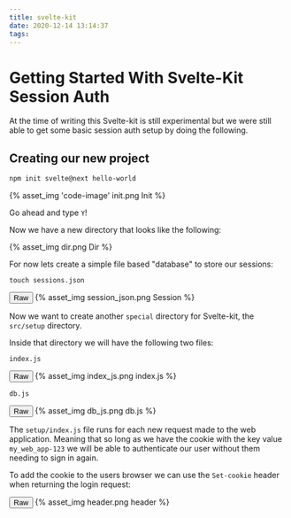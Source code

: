 ```yaml
---
title: svelte-kit
date: 2020-12-14 13:14:37
tags:
---
```


# Getting Started With Svelte-Kit Session Auth

At the time of writing this Svelte-kit is still experimental but we were still able to get some
basic session auth setup by doing the following.

## Creating our new project
```bash
npm init svelte@next hello-world
```

{% asset_img 'code-image' init.png Init %}

Go ahead and type `Y`!

Now we have a new directory that looks like the following:

{% asset_img dir.png Dir %}

For now lets create a simple file based "database" to store our sessions:

`touch sessions.json`

<div class="code-class">
  <button class="code-toggle">Raw</button>
  {% asset_img session_json.png Session %}
  <p class="code-snippet"></p>
</div>

Now we want to create another `special` directory for Svelte-kit, the `src/setup` directory.

Inside that directory we will have the following two files:

`index.js`

<div class="code-class">
  <button class="code-toggle">Raw</button>
  {% asset_img index_js.png index.js %}
  <p class="code-snippet"></p>
</div>

`db.js`

<div class="code-class">
  <button class="code-toggle">Raw</button>
  {% asset_img db_js.png db.js %}
  <p class="code-snippet"></p>
</div>

The `setup/index.js` file runs for each new request made to the web application.
Meaning that so long as we have the cookie with the key value `my_web_app-123` we will be able
to authenticate our user without them needing to sign in again.

To add the cookie to the users browser we can use the `Set-cookie` header when returning
the login request:

<div class="code-class">
  <button class="code-toggle">Raw</button>
  {% asset_img header.png header %}
  <p class="code-snippet"></p>
</div>
